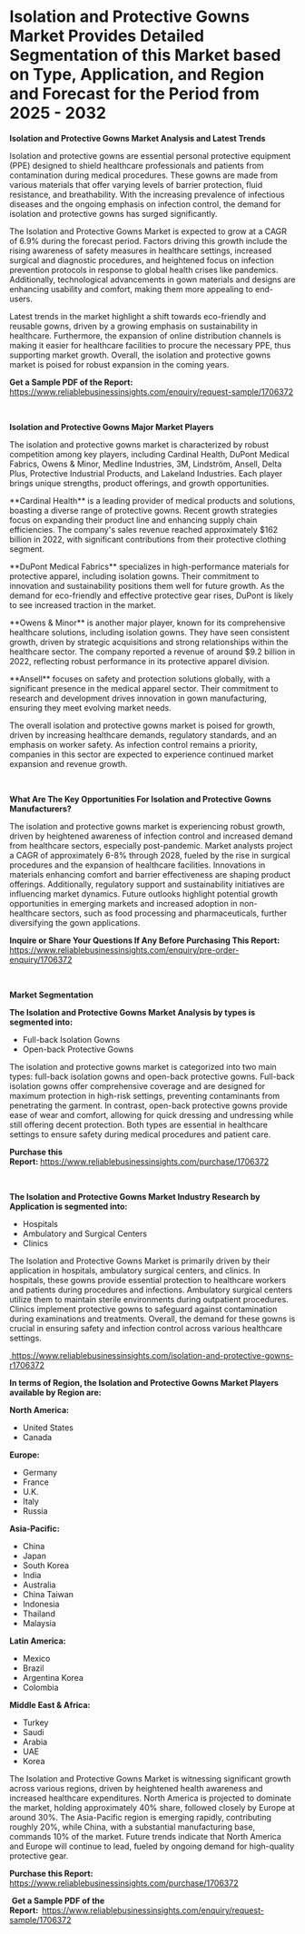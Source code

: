 <p><h1>Isolation and Protective Gowns Market Provides Detailed Segmentation of this Market based on Type, Application, and Region and Forecast for the Period from 2025 - 2032</h1></p><p><strong>Isolation and Protective Gowns Market Analysis and Latest Trends</strong></p>
<p><p>Isolation and protective gowns are essential personal protective equipment (PPE) designed to shield healthcare professionals and patients from contamination during medical procedures. These gowns are made from various materials that offer varying levels of barrier protection, fluid resistance, and breathability. With the increasing prevalence of infectious diseases and the ongoing emphasis on infection control, the demand for isolation and protective gowns has surged significantly.</p><p>The Isolation and Protective Gowns Market is expected to grow at a CAGR of 6.9% during the forecast period. Factors driving this growth include the rising awareness of safety measures in healthcare settings, increased surgical and diagnostic procedures, and heightened focus on infection prevention protocols in response to global health crises like pandemics. Additionally, technological advancements in gown materials and designs are enhancing usability and comfort, making them more appealing to end-users.</p><p>Latest trends in the market highlight a shift towards eco-friendly and reusable gowns, driven by a growing emphasis on sustainability in healthcare. Furthermore, the expansion of online distribution channels is making it easier for healthcare facilities to procure the necessary PPE, thus supporting market growth. Overall, the isolation and protective gowns market is poised for robust expansion in the coming years.</p></p>
<p><strong>Get a Sample PDF of the Report:&nbsp;</strong> <a href="https://www.reliablebusinessinsights.com/enquiry/request-sample/1706372?utm_campaign=3026&utm_medium=2&utm_source=Github&utm_content=ia&utm_term=13042025&utm_id=isolation-and-protective-gowns">https://www.reliablebusinessinsights.com/enquiry/request-sample/1706372</a></p>
<p>&nbsp;</p>
<p><strong>Isolation and Protective Gowns Major Market Players</strong></p>
<p><p>The isolation and protective gowns market is characterized by robust competition among key players, including Cardinal Health, DuPont Medical Fabrics, Owens & Minor, Medline Industries, 3M, Lindström, Ansell, Delta Plus, Protective Industrial Products, and Lakeland Industries. Each player brings unique strengths, product offerings, and growth opportunities.</p><p>**Cardinal Health** is a leading provider of medical products and solutions, boasting a diverse range of protective gowns. Recent growth strategies focus on expanding their product line and enhancing supply chain efficiencies. The company's sales revenue reached approximately $162 billion in 2022, with significant contributions from their protective clothing segment.</p><p>**DuPont Medical Fabrics** specializes in high-performance materials for protective apparel, including isolation gowns. Their commitment to innovation and sustainability positions them well for future growth. As the demand for eco-friendly and effective protective gear rises, DuPont is likely to see increased traction in the market.</p><p>**Owens & Minor** is another major player, known for its comprehensive healthcare solutions, including isolation gowns. They have seen consistent growth, driven by strategic acquisitions and strong relationships within the healthcare sector. The company reported a revenue of around $9.2 billion in 2022, reflecting robust performance in its protective apparel division.</p><p>**Ansell** focuses on safety and protection solutions globally, with a significant presence in the medical apparel sector. Their commitment to research and development drives innovation in gown manufacturing, ensuring they meet evolving market needs.</p><p>The overall isolation and protective gowns market is poised for growth, driven by increasing healthcare demands, regulatory standards, and an emphasis on worker safety. As infection control remains a priority, companies in this sector are expected to experience continued market expansion and revenue growth.</p></p>
<p>&nbsp;</p>
<p><strong>What Are The Key Opportunities For Isolation and Protective Gowns Manufacturers?</strong></p>
<p><p>The isolation and protective gowns market is experiencing robust growth, driven by heightened awareness of infection control and increased demand from healthcare sectors, especially post-pandemic. Market analysts project a CAGR of approximately 6-8% through 2028, fueled by the rise in surgical procedures and the expansion of healthcare facilities. Innovations in materials enhancing comfort and barrier effectiveness are shaping product offerings. Additionally, regulatory support and sustainability initiatives are influencing market dynamics. Future outlooks highlight potential growth opportunities in emerging markets and increased adoption in non-healthcare sectors, such as food processing and pharmaceuticals, further diversifying the gown applications.</p></p>
<p><strong>Inquire or Share Your Questions If Any Before Purchasing This Report:</strong> <a href="https://www.reliablebusinessinsights.com/enquiry/pre-order-enquiry/1706372?utm_campaign=3026&utm_medium=2&utm_source=Github&utm_content=ia&utm_term=13042025&utm_id=isolation-and-protective-gowns">https://www.reliablebusinessinsights.com/enquiry/pre-order-enquiry/1706372</a></p>
<p>&nbsp;</p>
<p><strong>Market Segmentation</strong></p>
<p><strong>The Isolation and Protective Gowns Market Analysis by types is segmented into:</strong></p>
<p><ul><li>Full-back Isolation Gowns</li><li>Open-back Protective Gowns</li></ul></p>
<p><p>The isolation and protective gowns market is categorized into two main types: full-back isolation gowns and open-back protective gowns. Full-back isolation gowns offer comprehensive coverage and are designed for maximum protection in high-risk settings, preventing contaminants from penetrating the garment. In contrast, open-back protective gowns provide ease of wear and comfort, allowing for quick dressing and undressing while still offering decent protection. Both types are essential in healthcare settings to ensure safety during medical procedures and patient care.</p></p>
<p><strong>Purchase this Report:&nbsp;</strong><a href="https://www.reliablebusinessinsights.com/purchase/1706372?utm_campaign=3026&utm_medium=2&utm_source=Github&utm_content=ia&utm_term=13042025&utm_id=isolation-and-protective-gowns">https://www.reliablebusinessinsights.com/purchase/1706372</a></p>
<p>&nbsp;</p>
<p><strong>The Isolation and Protective Gowns Market Industry Research by Application is segmented into:</strong></p>
<p><ul><li>Hospitals</li><li>Ambulatory and Surgical Centers</li><li>Clinics</li></ul></p>
<p><p>The Isolation and Protective Gowns Market is primarily driven by their application in hospitals, ambulatory surgical centers, and clinics. In hospitals, these gowns provide essential protection to healthcare workers and patients during procedures and infections. Ambulatory surgical centers utilize them to maintain sterile environments during outpatient procedures. Clinics implement protective gowns to safeguard against contamination during examinations and treatments. Overall, the demand for these gowns is crucial in ensuring safety and infection control across various healthcare settings.</p></p>
<p><a href="https://www.reliablebusinessinsights.com/isolation-and-protective-gowns-r1706372?utm_campaign=3026&utm_medium=2&utm_source=Github&utm_content=ia&utm_term=13042025&utm_id=isolation-and-protective-gowns">&nbsp;https://www.reliablebusinessinsights.com/isolation-and-protective-gowns-r1706372</a></p>
<p><strong>In terms of Region, the Isolation and Protective Gowns Market Players available by Region are:</strong></p>
<p>
    <p> <strong> North America: </strong>
        <ul>
            <li>United States</li>
            <li>Canada</li>
        </ul>
        </p> 
    <p> <strong> Europe: </strong>
        <ul>
            <li>Germany</li>
            <li>France</li>
            <li>U.K.</li>
            <li>Italy</li>
            <li>Russia</li>
        </ul>
        </p> 
    <p> <strong> Asia-Pacific: </strong>
        <ul>
            <li>China</li>
            <li>Japan</li>
            <li>South Korea</li>
            <li>India</li>
            <li>Australia</li>
            <li>China Taiwan</li>
            <li>Indonesia</li>
            <li>Thailand</li>
            <li>Malaysia</li>
        </ul>
        </p> 
    <p> <strong> Latin America: </strong>
        <ul>
            <li>Mexico</li>
            <li>Brazil</li>
            <li>Argentina Korea</li>
            <li>Colombia</li>
        </ul>
        </p> 
    <p> <strong> Middle East & Africa: </strong>
        <ul>
            <li>Turkey</li>
            <li>Saudi</li>
            <li>Arabia</li>
            <li>UAE</li>
            <li>Korea</li>
        </ul>
    </p>
    </p>
<p><p>The Isolation and Protective Gowns Market is witnessing significant growth across various regions, driven by heightened health awareness and increased healthcare expenditures. North America is projected to dominate the market, holding approximately 40% share, followed closely by Europe at around 30%. The Asia-Pacific region is emerging rapidly, contributing roughly 20%, while China, with a substantial manufacturing base, commands 10% of the market. Future trends indicate that North America and Europe will continue to lead, fueled by ongoing demand for high-quality protective gear.</p></p>
<p><strong>Purchase this Report: </strong><a href="https://www.reliablebusinessinsights.com/purchase/1706372?utm_campaign=3026&utm_medium=2&utm_source=Github&utm_content=ia&utm_term=13042025&utm_id=isolation-and-protective-gowns">https://www.reliablebusinessinsights.com/purchase/1706372</a></p>
<p>&nbsp;<strong>Get a Sample PDF of the Report:&nbsp;&nbsp;</strong><a href="https://www.reliablebusinessinsights.com/enquiry/request-sample/1706372?utm_campaign=3026&utm_medium=2&utm_source=Github&utm_content=ia&utm_term=13042025&utm_id=isolation-and-protective-gowns">https://www.reliablebusinessinsights.com/enquiry/request-sample/1706372</a></p>
<p><strong></strong></p>
<p><p></p><p></p><p></p></p>